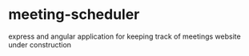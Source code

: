 # meeting-scheduler
express and angular application for keeping track of meetings
website under construction
